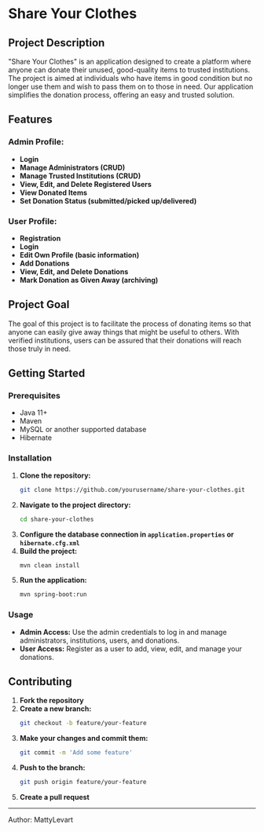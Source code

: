 # Share Your Clothes

## Project Description

"Share Your Clothes" is an application designed to create a platform where anyone can donate their unused, good-quality items to trusted institutions. The project is aimed at individuals who have items in good condition but no longer use them and wish to pass them on to those in need. Our application simplifies the donation process, offering an easy and trusted solution.

## Features

### Admin Profile:
- **Login**
- **Manage Administrators (CRUD)**
- **Manage Trusted Institutions (CRUD)**
- **View, Edit, and Delete Registered Users**
- **View Donated Items**
- **Set Donation Status (submitted/picked up/delivered)**

### User Profile:
- **Registration**
- **Login**
- **Edit Own Profile (basic information)**
- **Add Donations**
- **View, Edit, and Delete Donations**
- **Mark Donation as Given Away (archiving)**

## Project Goal

The goal of this project is to facilitate the process of donating items so that anyone can easily give away things that might be useful to others. With verified institutions, users can be assured that their donations will reach those truly in need.

## Getting Started

### Prerequisites
- Java 11+
- Maven
- MySQL or another supported database
- Hibernate

### Installation

1. **Clone the repository:**
    ```bash
    git clone https://github.com/yourusername/share-your-clothes.git
    ```
2. **Navigate to the project directory:**
    ```bash
    cd share-your-clothes
    ```
3. **Configure the database connection in `application.properties` or `hibernate.cfg.xml`**
4. **Build the project:**
    ```bash
    mvn clean install
    ```
5. **Run the application:**
    ```bash
    mvn spring-boot:run
    ```

### Usage

- **Admin Access:** Use the admin credentials to log in and manage administrators, institutions, users, and donations.
- **User Access:** Register as a user to add, view, edit, and manage your donations.

## Contributing

1. **Fork the repository**
2. **Create a new branch:**
    ```bash
    git checkout -b feature/your-feature
    ```
3. **Make your changes and commit them:**
    ```bash
    git commit -m 'Add some feature'
    ```
4. **Push to the branch:**
    ```bash
    git push origin feature/your-feature
    ```
5. **Create a pull request**

---

Author: MattyLevart

